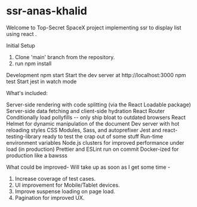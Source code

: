 # ssr-anas-khalid
Welcome to Top-Secret SpaceX project implementing ssr to display list using react .

Initial Setup

1. Clone 'main' branch from the repository.
2. run npm install

Development
npm start
Start the dev server at http://localhost:3000
npm test
Start jest in watch mode

What's included:

Server-side rendering with code splitting (via the React Loadable package)
Server-side data fetching and client-side hydration
React Router
Conditionally load pollyfills -- only ship bloat to outdated browsers
React Helmet for dynamic manipulation of the document <head />
Dev server with hot reloading styles
CSS Modules, Sass, and autoprefixer
Jest and react-testing-library ready to test the crap out of some stuff
Run-time environment variables
Node.js clusters for improved performance under load (in production)
Prettier and ESLint run on commit
Docker-ized for production like a bawsss


What could be improved- Will take up as soon as I get some time -
1. Increase coverage of test cases.
2. UI improvement for Mobile/Tablet devices.
3. Improve suspense loading on page load.
4. Pagination for improved UX.
